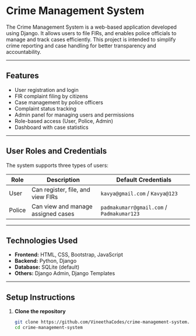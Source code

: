 # Crime Management System

The Crime Management System is a web-based application developed using Django. It allows users to file FIRs, and enables police officials to manage and track cases efficiently. This project is intended to simplify crime reporting and case handling for better transparency and accountability.

---

## Features

- User registration and login
- FIR complaint filing by citizens
- Case management by police officers
- Complaint status tracking
- Admin panel for managing users and permissions
- Role-based access (User, Police, Admin)
- Dashboard with case statistics

---

## User Roles and Credentials

The system supports three types of users:

| Role    | Description                        | Default Credentials                           |
|---------|------------------------------------|-----------------------------------------------|
| User    | Can register, file, and view FIRs  | `kavya@gmail.com` / `Kavya@123`               |
| Police  | Can view and manage assigned cases | `padmakumarr@gmail.com` / `	Padmakumar123`   |

---

## Technologies Used

- **Frontend:** HTML, CSS, Bootstrap, JavaScript
- **Backend:** Python, Django
- **Database:** SQLite (default)
- **Others:** Django Admin, Django Templates

---

## Setup Instructions

1. **Clone the repository**
   ```bash
   git clone https://github.com/VineethaCodes/crime-management-system.git
   cd crime-management-system
